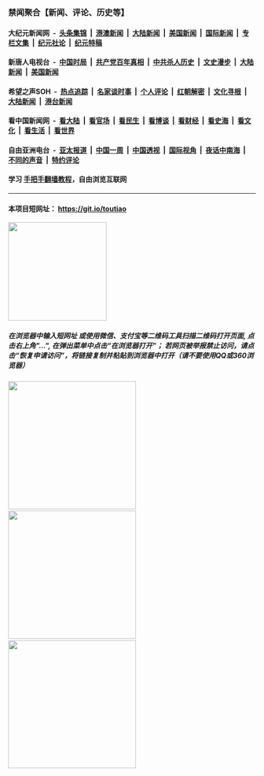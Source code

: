### 禁闻聚合【新闻、评论、历史等】

#### 大纪元新闻网 &nbsp;-&nbsp; [头条集锦](indexes/E头条集锦.md?t=03040002) &nbsp;|&nbsp; [港澳新闻](indexes/E港澳新闻.md?t=03040002)  &nbsp;|&nbsp; [大陆新闻](indexes/E大陆新闻.md?t=03040002) &nbsp;|&nbsp; [美国新闻](indexes/E美国新闻.md?t=03040002) &nbsp;|&nbsp; [国际新闻](indexes/E国际新闻.md?t=03040002) &nbsp;|&nbsp; [专栏文集](indexes/E专栏文集.md?t=03040002) &nbsp;|&nbsp; [纪元社论](indexes/E纪元社论.md?t=03040002) &nbsp;|&nbsp; [纪元特稿](indexes/E纪元特稿.md?t=03040002) 

#### 新唐人电视台 &nbsp;-&nbsp; [中国时局](indexes/N中国时局.md?t=03040002) &nbsp;|&nbsp; [共产党百年真相](indexes/N共产党百年真相.md?t=03040002) &nbsp;|&nbsp; [中共杀人历史](indexes/N中共杀人历史.md?t=03040002) &nbsp;|&nbsp; [文史漫步](indexes/N文史漫步.md?t=03040002) &nbsp;|&nbsp; [大陆新闻](indexes/N大陆新闻.md?t=03040002) &nbsp;|&nbsp; [美国新闻](indexes/N美国新闻.md?t=03040002)

#### 希望之声SOH &nbsp;-&nbsp; [热点追踪](indexes/H热点追踪.md?t=03040002) &nbsp;|&nbsp; [名家谈时事](indexes/H名家谈时事.md?t=03040002) &nbsp;|&nbsp; [个人评论](indexes/H个人评论.md?t=03040002)  &nbsp;|&nbsp; [红朝解密](indexes/H红朝解密.md?t=03040002) &nbsp;|&nbsp; [文化寻根](indexes/H文化寻根.md?t=03040002) &nbsp;|&nbsp; [大陆新闻](indexes/H大陆新闻.md?t=03040002) &nbsp;|&nbsp; [港台新闻](indexes/H港台新闻.md?t=03040002)

#### 看中国新闻网 &nbsp;-&nbsp; [看大陆](indexes/S看大陆.md?t=03040002) &nbsp;|&nbsp; [看官场](indexes/S看官场.md?t=03040002) &nbsp;|&nbsp; [看民生](indexes/S看民生.md?t=03040002)  &nbsp;|&nbsp; [看博谈](indexes/S看博谈.md?t=03040002) &nbsp;|&nbsp; [看财经](indexes/S看财经.md?t=03040002) &nbsp;|&nbsp; [看史海](indexes/S看史海.md?t=03040002) &nbsp;|&nbsp; [看文化](indexes/S看文化.md?t=03040002) &nbsp;|&nbsp; [看生活](indexes/S看生活.md?t=03040002) &nbsp;|&nbsp; [看世界](indexes/S看世界.md?t=03040002)

#### 自由亚洲电台 &nbsp;-&nbsp; [亚太报道](indexes/R亚太报道.md?t=03040002) &nbsp;|&nbsp; [中国一周](indexes/R中国一周.md?t=03040002) &nbsp;|&nbsp; [中国透视](indexes/R中国透视.md?t=03040002)  &nbsp;|&nbsp; [国际视角](indexes/R国际视角.md?t=03040002) &nbsp;|&nbsp; [夜话中南海](indexes/R夜话中南海.md?t=03040002) &nbsp;|&nbsp; [不同的声音](indexes/R不同的声音.md?t=03040002) &nbsp;|&nbsp; [特约评论](indexes/R特约评论.md?t=03040002)

#### 学习 [手把手翻墙教程](https://github.com/gfw-breaker/guides/wiki)，自由浏览互联网

----

#### 本项目短网址： https://git.io/toutiao
<img src="https://raw.githubusercontent.com/gfw-breaker/banned-news/master/scripts/img/qr.png" width="200px"/>  

##### 在浏览器中输入短网址 或使用微信、支付宝等二维码工具扫描二维码打开页面, 点击右上角"...", 在弹出菜单中点击“在浏览器打开”； 若网页被举报禁止访问，请点击“恢复申请访问”，将链接复制并粘贴到浏览器中打开（请不要使用QQ或360浏览器）

<img src="https://raw.githubusercontent.com/gfw-breaker/banned-news/master/scripts/img/1.png" width="260px"/> &nbsp; <img src="https://raw.githubusercontent.com/gfw-breaker/banned-news/master/scripts/img/2.png" width="260px"/> &nbsp; <img src="https://raw.githubusercontent.com/gfw-breaker/banned-news/master/scripts/img/3.png" width="260px"/>
